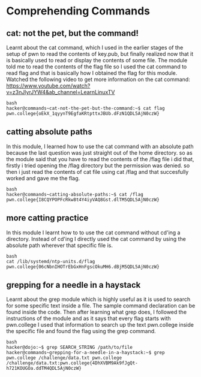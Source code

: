 # Comprehending Commands
## cat: not the pet, but the command!
Learnt about the cat command, which I used in the earlier stages of the setup of pwn to read the contents of key.pub, but finally realized now that it is basically used to read or display the contents of some file.
The module told me to read the contents of the flag file so I used the cat command to read flag and that is basically how I obtained the flag for this module.
Watched the following video to get more information on the cat command: https://www.youtube.com/watch?v=z3nJlyrJYW4&ab_channel=LearnLinuxTV
~~~
bash
hacker@commands~cat-not-the-pet-but-the-command:~$ cat flag
pwn.college{oEkX_1qyynT9EgfaKRtpttxJBUb.dFzN1QDL5AjN0czW}
~~~


## catting absolute paths
In this module, I learned how to use the cat command with an absolute path because the last question was just straight out of the home directory.
so as the module said that you have to read the contents of the /flag file i did that, firstly i tried opening the /flag directory but the permission was denied.
so then i just read the contents of cat file using cat /flag and that succesfully worked and gave me the flag.
~~~
bash
hacker@commands~catting-absolute-paths:~$ cat /flag
pwn.college{I8CQYPOPFcRkw8t4Y4iyVAQ8Gst.dlTM5QDL5AjN0czW}
~~~



## more catting practice
In this module I learnt how to to use the cat command without cd'ing a directory.
Instead of cd'ing I directly used the cat command by using the absolute path wherever that specific file is.
~~~
bash
cat /lib/systemd/ntp-units.d/flag
pwn.college{06cNbnIHOTrEbGxHnFgscOkuMH6.dBjM5QDL5AjN0czW}
~~~

## grepping for a needle in a haystack
Learnt about the grep module which is highly useful as it is used to search for some specific text inside a file. The sample command declaration can be found inside the code. Then after learning what grep does, I followed the instructions of the module and as it says that every flag starts with pwn.college I used that information to search up the text pwn.college inside the specific file and found the flag using the grep command.
~~~
bash
hacker@dojo:~$ grep SEARCH_STRING /path/to/file
hacker@commands~grepping-for-a-needle-in-a-haystack:~$ grep pwn.college /challenge/data.txt pwn.college
/challenge/data.txt:pwn.college{4DhXVBM9Ak9fJgQt-h721KOUGOa.ddTM4QDL5AjN0czW}
